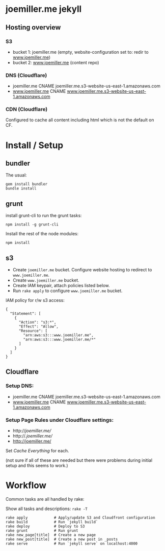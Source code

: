 joemiller.me jekyll
===================

Hosting overview
----------------

### S3

- bucket 1:  joemiller.me     (empty, website-configuration set to: redir to www.joemiller.me)
- bucket 2:  www.joemiller.me (content repo)

### DNS (Cloudflare)

- joemiller.me     CNAME    joemiller.me.s3-website-us-east-1.amazonaws.com
- www.joemiller.me CNAME    www.joemiller.me.s3-website-us-east-1.amazonaws.com

### CDN (Cloudflare)

Configured to cache all content including html which is not the default on CF.


Install / Setup
===============

bundler
-------
The usual:

    gem install bundler
    bundle install

grunt
-----
install grunt-cli to run the grunt tasks:

    npm install -g grunt-cli

Install the rest of the node modules:

    npm install

s3
--
- Create `joemiller.me` bucket. Configure website hosting to redirect to `www.joemiller.me`.
- Create `www.joemiller.me` bucket.
- Create IAM keypair, attach policies listed below.
- Run `rake apply` to configure `www.joemiller.me` bucket.

IAM policy for r/w s3 access:

    {
      "Statement": [
        {
          "Action": "s3:*",
          "Effect": "Allow",
          "Resource": [
            "arn:aws:s3:::www.joemiller.me",
            "arn:aws:s3:::www.joemiller.me/*"
          ]
        }
      ]
    }

Cloudflare
----------
### Setup DNS:

- joemiller.me     CNAME    joemiller.me.s3-website-us-east-1.amazonaws.com
- www.joemiller.me CNAME    www.joemiller.me.s3-website-us-east-1.amazonaws.com

### Setup Page Rules under Cloudflare settings:

- http://*joemiller.me/*
- http://*.joemiller.me/*
- http://joemiller.me/

Set *Cache Everything* for each.

(not sure if all of these are needed but there were problems during initial setup
and this seems to work.)


Workflow
========

Common tasks are all handled by rake:

Show all tasks and descriptions: `rake -T`

    rake apply            # Apply/update S3 and Cloudfront configuration
    rake build            # Run `jekyll build`
    rake deploy           # Deploy to S3
    rake grunt            # Run grunt
    rake new_page[title]  # Create a new page
    rake new_post[title]  # Create a new post in _posts
    rake serve            # Run `jekyll serve` on localhost:4000
